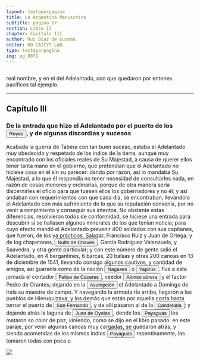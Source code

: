 ```yaml
---
layout: textoporpagina
title: La Argentina Manuscrita
subtitle: página 67
section: Libro II
chapter: Capítulo III
author: Rui Díaz de Guzmán
editor: HD CAICYT LAB
type: textoporpagina
img: pg_0071
---
```

<div class="row">
    <div class="column">
<p>real nombre, y en el del Adelantado, con que quedaron por entones pacíficos tal ejemplo.</p><hr><h2>Capítulo III</h2><h3>De la entrada que hizo el Adelantado por el puerto de los <button class="balloon" data-balloon-pos="up" data-balloon-length="large" data-balloon="Este fue un puerto establecido Paraguay arriba en plena laguna de los Xarayes (Gran Pantanal) sobre la entrada del río Cuiabá.">Reyes</button>, y de algunas discordias y sucesos</h3><p>Acabada la guerra de Tabera con tan buen suceso, estaba el Adelantado muy obedecido y respetado de los indios de la tierra, aunque muy encontrado con los oficiales reales de Su Majestad, a causa de querer ellos tener tanta mano en el gobierno, que pretendían que el Adelantado no hiciese cosa en él sin su parecer: dando por razón, así lo mandaba Su Majestad, a lo que él respondía no tener necesidad de consultarles nada, en razón de cosas menores y ordinarias, porque de otra manera sería discernirles el oficio para que fuesen ellos los gobernadores y no él; y así andaban con requerimientos con que cada día, se encontraban, llevándolo el Adelantado con más sufrimiento de lo que su reputación convenía, por no venir a rompimiento y conseguir sus intentos. No obstante estas diferencias, resolvieron todos de conformidad, se hiciese una entrada para descubrir si se hallasen algunos minerales de los que tenían noticia; para cuyo efecto mandó el Adelantado prevenir 400 soldados con sus capitanes, que fueron, de los ya prácticos: Salazar, Francisco Ruiz y Juan de Ortega; y de log chapetones, <button class="balloon" data-balloon-pos="up" data-balloon-length="large" data-balloon="Ñuflo de Chaves o menos conocido como Nufrio de Chávez (Cáceres de la Extremadura leonesa, Corona de España, 1518 – aldea Mitimi de la laguna de los Xarayes, gobernación de Santa Cruz de la Sierra del Virreinato del Perú, 3 de octubre de 1568) era un explorador y conquistador español, conocido por sus exploraciones del actual territorio del Paraguay y la zona suroriental de la actual Bolivia y por haber fundado la ciudad de Santa Cruz de la Sierra en 1561. Fue el continuador de la política colonizadora de Domingo Martínez de Irala.Su actividad permitió extender la colonización por esas regiones. Fue el primer hombre que atravesó el continente, partiendo del Atlántico al Pacífico, para lograr la conquista del centro de América meridional. Su temprana muerte no supuso la interrupción de la actividad conquistadora de todo el territorio que hoy conforma esa extensa comarca, porque su legado quedó en las gentes de la vieja ciudad, quienes extendieron su cultura por todo lo que hoy se conoce como el Oriente Boliviano.">Nuflo de Chaves</button>, García Rodríguez Valenzuela, y Saavedra, y otra gente particular; y con este número de gente salió el Adelantado, en 4 bergantines, 6 barcas, 20 balsas y otras 200 canoas en 13 de diciembre de 1541, llevando consigo algunos cautivos, y cantidad de amigos, así guaranís como de la nación <button class="balloon" data-balloon-pos="up" data-balloon-length="large" data-balloon="Nagases. Acompañan a Cabeza de Vaca en una de sus expediciones. Estos indios no eran guaranís, según lo indica el texto, y por consiguiente ignoramos lo que pueda significar este nombre.">Nagases</button> o <button class="balloon" data-balloon-pos="up" data-balloon-length="large" data-balloon="Enemigos de los españoles y Guaranís. Son castigados ejemplarmente por Irala; se someten y enlazan con los españoles, y forman el primer plantel de población mestiza del Paraguay. Gente de gran valor, inclinada a la guerra y buenos jinetes. Acompañan a Cabeza de Vaca en una expedición en busca de minerales. Atacados y desechos por Cabeza de Vaca. Indios de las inmediaciones de la Asumpción, cuyo nombre es yapúrua, que en guaraní es &quot;frutilla&quot;; aludiendo tal vez a la abundancia que habría de ellas en su territorio.">Yapirús</button>. Fue a esta jornada el contador <button class="balloon" data-balloon-pos="up" data-balloon-length="large" data-balloon="(España, 1515 - Virreinato español, 1595), conquistador, explorador y colonizador español, se desempeñó como gobernador interino del Río de la Plata y del Paraguay, con sede en Asunción, entre 1568 y 1572. Cumplió funciones como contador y tesorero en la armada de Pedro de Mendoza. Fue uno de los líderes de la facción contraria Cabeza de Vaca, estuvo implicado en todas las maniobras que condujeron a su destitución, prisión y destierro.">Felipe de Cáceres</button>, veedor <button class="balloon" data-balloon-pos="up" data-balloon-length="large" data-balloon="Conquistador español. Fue lugarteniente de Pedro de Mendoza en la expedición de 1536. Estaba loco y debido a su enfermedad abandonó esta expedición y en vez de dirigirse a Rio de la Plata con su nave, lo hizo hacia Santo Domingo. Fue fatal para Pedro de Mendoza ya que se vió obligado a retrasar la expedición y lo esperó inútilmente en Rio de la Plata, sin embargo ello dió origen a la fundación de lo que seria mas tarde la ciudad de Buenos Aires en 1535. Alonso Cabrera sin embargo llegó a Rio de la Plata tres años mas tarde, en 1538, a la ciudad recién fundada de Buenos Aires y sembró el desconcierto entre los conquistadores y sus habitantes. Convenció a Domingo de Irala en incendiar Buenos Aires, para así verse obligados los colonos a trasladarse a la Asunción y él estar mas cerca de Sierra de la Plata. Se incendió la ciudad en 1538 a los tres años de su fundación. Una vez trasladado a la Asunción, Alonso Cabrera instigó para quitar el mando a Alvar Nuñez Cabeza de Vaca, al que acusaba de traidor y de rebelarse contra el rey de España. De regreso en España enloqueció de forma definitiva y mató a su mujer. Murió en el olvido.">Alonso abrera</button> y el factor Pedro de Orantes; dejando en la <a href="https://recogito.pelagios.org/document/wzqxhk0h3vpikm/part/1/edit#11b56d51-802e-4994-a14a-cc6b7bc72624" target="_blank"><button class="balloon" data-balloon-pos="up" data-balloon-length="large" data-balloon="Refiere a Asunción del Paraguay.">Asumpción</button></a> el Adelantado a Domingo de Irala su maestre de campo. Y navegando la armada río arriba, llegaron a los pueblos de Hieruquizava, y los demás que están por aquella costa hasta tornar el puerto de <button class="balloon" data-balloon-pos="up" data-balloon-length="large" data-balloon="San Fernando. Promontorio sobre el río Paraguay.Puerto de San Fernando, en el Paraguay. Más arriba de Candelaria. Amarradero formado por un río de este nombre que baja de la Cordillera de San Fernando, entre las lagunas de la Cruz y de Manioré.">San Fernando</button>, y de allí pasaron al de la <a href="https://recogito.pelagios.org/document/wzqxhk0h3vpikm/part/1/edit#3ffe58fa-98c8-41a9-bf9d-860908427739" target="_blank"><button class="balloon" data-balloon-pos="up" data-balloon-length="large" data-balloon="Puerto del río Paraguay. El autor habla de un modo confuso de este paraje, que una vez coloca más abajo, y otra más arriba del puerto de San Fernando. Es un desembarcadero en el río Paraguay, cerca de la laguna de Manioré, a la que los primeros españoles llamaron laguna de Juan de Oyolas. No debe confundirse esta Candelaria con un pueblo del mismo nombre, fundado por los jesuitas en 1627 al este del Uruguay, de donde pasó después al norte del Paraná, para fijarse definitivamente en la orilla izquierda del mismo río, cerca del paso de Itapuá.">Candelaria</button></a>; y dejando atrás la laguna de <button class="balloon" data-balloon-pos="up" data-balloon-length="large" data-balloon="Refiere a Juan de Ayolas (Briviesca de la Bureba, Castilla, 1493 o ¿1510?–Candelaria del Chaco Boreal, gobernación del Río de la Plata y del Paraguay, 1538), explorador español, fundador de la primera Buenos Aires, acompañando al adelantado Pedro de Mendoza, y que fuera nombrado como teniente de gobernador general de Asunción en 1537, para convertirse luego en gobernador del Río de la Plata y del Paraguay pero nunca ejercería como tal por estar en plena exploración.">Juan de Oyolas</button>, donde los <button class="balloon" data-balloon-pos="up" data-balloon-length="large" data-balloon="Indios del Paraguay; y de Candelaria; traidores e inconstantes. Matan a Juan de Oyolas. Se oponen a Chaves. Los individuos de esta nación se han hecho acreedores al dictado de pérfidos, por haber cometido los mayores atentados en la época de la conquista. Eran dueños de la navegación del río Paraguay, figurando en el norte de la Asumpción con el nombre de Payaguás o Sarigué, y en el sur con el de Agaces o Tacumbús. Opinan algunos que de Payaguás se deriva Paraguay, como quien dijera: &quot;río de los Payaguás&quot;. Acostumbran pintarse el rostro con varios colores, y traen pendiente de su labio inferior una especie de aguijón, al que llaman tembetá. Pasan la mayor parte de su vida en las canoas, en cuyo manejo son habilísimos; hasta el punto de darles vuelta y ocultarse debajo de sus cascos. Su nombre corresponde a su oficio, porque en guaraní,payaguás se compone de paî, colgar, y aguáa, pala; esto es &quot;los que viven pegados a sus remos&quot;.">Payaguás</button> los mataron so color de paz, viniendo, como se dijo en el libro pasado: en este paraje, por venir algunas canoas muy cargadas, se quedaron atrás, y siendo acometidas de los mismos indios <button class="balloon" data-balloon-pos="up" data-balloon-length="large" data-balloon="Indios del Paraguay; y de Candelaria; traidores e inconstantes. Matan a Juan de Oyolas. Se oponen a Chaves. Los individuos de esta nación se han hecho acreedores al dictado de pérfidos, por haber cometido los mayores atentados en la época de la conquista. Eran dueños de la navegación del río Paraguay, figurando en el norte de la Asumpción con el nombre de Payaguás o Sarigué, y en el sur con el de Agaces o Tacumbús. Opinan algunos que de Payaguás se deriva Paraguay, como quien dijera: &quot;río de los Payaguás&quot;. Acostumbran pintarse el rostro con varios colores, y traen pendiente de su labio inferior una especie de aguijón, al que llaman tembetá. Pasan la mayor parte de su vida en las canoas, en cuyo manejo son habilísimos; hasta el punto de darles vuelta y ocultarse debajo de sus cascos. Su nombre corresponde a su oficio, porque en guaraní,payaguás se compone de paî, colgar, y aguáa, pala; esto es &quot;los que viven pegados a sus remos&quot;.">Payaguás</button> repentinamente, las tomaron todas con poca o </p></div>

<div class="column">
<a href="{{site.baseurl}}/assets/img/argentina_manuscrita/{{page.img}}.jpg"><img src="{{site.baseurl}}/assets/img/argentina_manuscrita/{{page.img}}.jpg"></a>
</div>
</div>